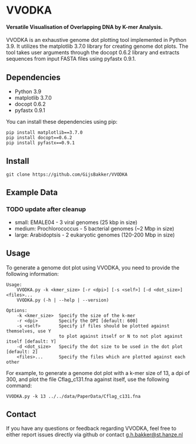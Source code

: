 # VVODKA
#### Versatile Visualisation of Overlapping DNA by K-mer Analysis. 
VVODKA is an exhaustive genome dot plotting tool implemented in Python 3.9. 
It utilizes the matplotlib 3.7.0 library for creating genome dot plots. 
The tool takes user arguments through the docopt 0.6.2 library and extracts
sequences from input FASTA files using pyfastx 0.9.1.

## Dependencies 
* Python 3.9
* matplotlib 3.7.0
* docopt 0.6.2
* pyfastx 0.9.1

You can install these dependencies using pip:

```
pip install matplotlib==3.7.0
pip install docopt==0.6.2
pip install pyfastx==0.9.1
```

## Install
```
git clone https://github.com/GijsBakker/VVODKA
```

## Example Data
### TODO update after cleanup
* small: EMALE04 - 3 viral genomes (25 kbp in size)
* medium: Prochlorococcus - 5 bacterial genomes (~2 Mbp in size)
* large: Arabidoptsis - 2 eukaryotic genomes (120-200 Mbp in size)

## Usage
To generate a genome dot plot using VVODKA, you need to provide the following information:
```
Usage:
    VVODKA.py -k <kmer_size> [-r <dpi>] [-s <self>] [-d <dot_size>] <files>...
    VVODKA.py (-h | --help | --version)
    
Options:
    -k <kmer_size>  Specify the size of the k-mer
    -r <dpi>        Specify the DPI [default: 600]
    -s <self>       Specify if files should be plotted against themselves, use Y
                    to plot against itself or N to not plot against itself [default: Y]
    -d <dot_size>   Specify the dot size to be used in the dot plot [default: 2]
    <files>...      Specify the files which are plotted against each other
```

For example, to generate a genome dot plot with a k-mer size of 13, a dpi of 300, and plot the file Cflag_c131.fna 
against itself, use the following command:
```
VVODKA.py -k 13 ../../data/PaperData/Cflag_c131.fna
```

## Contact
If you have any questions or feedback regarding VVODKA, feel free to either report issues directly via github or
contact g.h.bakker@st.hanze.nl
